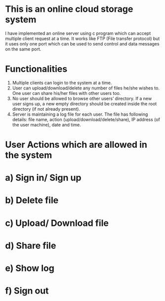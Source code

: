 This is an online cloud storage system
===========

I have implemented an online server using  c program which can accept multiple client request at a time. 
It works like FTP (File transfer protocol) but it uses only one port which can be used to send control and data messages on the same port.

Functionalities
==========

1. Multiple clients can login to the system at a time.
2. User can upload/download/delete any number of files he/she wishes to. One user can share his/her files with other users too.
3. No user should be allowed to browse other users’ directory. If a new user signs up, a new empty directory should be created inside the root directory (if not already present).
4. Server is maintaining a log file for each user. The file has following details: file name, action (upload/download/delete/share), IP address (of the user machine), date and time.

User Actions which are allowed in the system
========

a) Sign in/ Sign up
=======
b) Delete file
=======
c) Upload/ Download file
======
d) Share file 
======
e) Show log
======
f) Sign out
======
